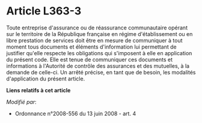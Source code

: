 # Article L363-3

Toute entreprise d'assurance ou de réassurance communautaire opérant sur le territoire de la République française en régime
d'établissement ou en libre prestation de services doit être en mesure de communiquer à tout moment tous documents et
éléments d'information lui permettant de justifier qu'elle respecte les obligations qui s'imposent à elle en application du
présent code. Elle est tenue de communiquer ces documents et informations à l'Autorité de contrôle des assurances et des
mutuelles, à la demande de celle-ci. Un arrêté précise, en tant que de besoin, les modalités d'application du présent
article.

**Liens relatifs à cet article**

_Modifié par_:

  - Ordonnance n°2008-556 du 13 juin 2008 - art. 4
